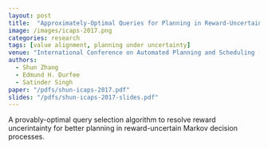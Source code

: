 ```yaml
---
layout: post
title:  "Approximately-Optimal Queries for Planning in Reward-Uncertain Markov Decision Processes"
image: /images/icaps-2017.png
categories: research
tags: [value alignment, planning under uncertainty]
venue: "International Conference on Automated Planning and Scheduling (ICAPS), 2017"
authors:
  - Shun Zhang
  - Edmund H. Durfee
  - Satinder Singh
paper: "/pdfs/shun-icaps-2017.pdf"
slides: "/pdfs/shun-icaps-2017-slides.pdf"
---
```

A provably-optimal query selection algorithm to resolve reward uncerintainty for better planning in reward-uncertain Markov decision processes.

<!-- Also presented at _Multi-disciplinary Conference on Reinforcement Learning and Decision Making (RLDM)_, 2017. -->
